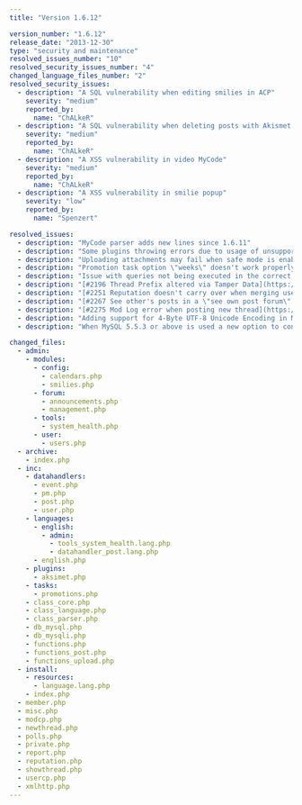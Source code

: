 ```yaml
---
title: "Version 1.6.12"

version_number: "1.6.12"
release_date: "2013-12-30"
type: "security and maintenance"
resolved_issues_number: "10"
resolved_security_issues_number: "4"
changed_language_files_number: "2"
resolved_security_issues:
  - description: "A SQL vulnerability when editing smilies in ACP"
    severity: "medium"
    reported_by:
      name: "ChALkeR"
  - description: "A SQL vulnerability when deleting posts with Akismet in ACP"
    severity: "medium"
    reported_by:
      name: "ChALkeR"
  - description: "A XSS vulnerability in video MyCode"
    severity: "medium"
    reported_by:
      name: "ChALkeR"
  - description: "A XSS vulnerability in smilie popup"
    severity: "low"
    reported_by:
      name: "Spenzert"

resolved_issues:
  - description: "MyCode parser adds new lines since 1.6.11"
  - description: "Some plugins throwing errors due to usage of unsupported language file calls since 1.6.11"
  - description: "Uploading attachments may fail when safe mode is enabled"
  - description: "Promotion task option \"weeks\" doesn't work properly"
  - description: "Issue with queries not being executed in the correct order on logout"
  - description: "[#2196 Thread Prefix altered via Tamper Data](https://web.archive.org/web/20131015103743/http://dev.mybb.com/issues/2196)"
  - description: "[#2251 Reputation doesn't carry over when merging users](https://web.archive.org/web/20131015103743/http://dev.mybb.com/issues/2251)"
  - description: "[#2267 See other's posts in a \"see own post forum\" through archive](https://web.archive.org/web/20130831130007/http://dev.mybb.com/issues/2267)"
  - description: "[#2275 Mod Log error when posting new thread](https://web.archive.org/web/20130930200856/http://dev.mybb.com/issues/2275)"
  - description: "Adding support for 4-Byte UTF-8 Unicode Encoding in MySQL"
  - description: "When MySQL 5.5.3 or above is used a new option to convert the tables to 4-Byte UTF-8 Unicode Encoding is available in the --UTF-8 Conversion-- page in the Admin Control Panel. This allows to store unicode characters with 4 bytes. If you don't know what we are talking about you probably don't need it. PgSQL and SQLite can store such characters by default."

changed_files:
  - admin:
    - modules:
      - config:
        - calendars.php
        - smilies.php
      - forum:
        - announcements.php
        - management.php
      - tools:
        - system_health.php
      - user:
        - users.php
  - archive:
    - index.php
  - inc:
    - datahandlers:
      - event.php
      - pm.php
      - post.php
      - user.php
    - languages:
      - english:
        - admin:
          - tools_system_health.lang.php
          - datahandler_post.lang.php
      - english.php
    - plugins:
      - aksimet.php
    - tasks:
      - promotions.php
    - class_core.php
    - class_language.php
    - class_parser.php
    - db_mysql.php
    - db_mysqli.php
    - functions.php
    - functions_post.php
    - functions_upload.php
  - install:
    - resources:
      - language.lang.php
    - index.php
  - member.php
  - misc.php
  - modcp.php
  - newthread.php
  - polls.php
  - private.php
  - report.php
  - reputation.php
  - showthread.php
  - usercp.php
  - xmlhttp.php
---
```

